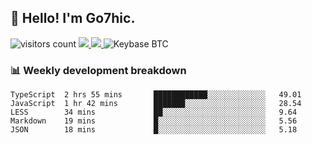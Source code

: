 ## 👋 Hello! I'm Go7hic.

 ![visitors count](https://visitors-by-url-pls-dont-use-this-in-your-repo.vercel.app/Go7hic-github-readme)
 <a href="https://twitter.com/Go7hic">
    <img src="https://img.shields.io/badge/-@Go7hic-1ca0f1?style=flat-square&labelColor=1ca0f1&logo=twitter&logoColor=white&link=https://twitter.com/Go7hic">
   <a/>
   <a href="mailto:gtfx0209@gmail.com">
    <img src="https://img.shields.io/badge/-gtfx0209@gmail.com-c14438?style=flat-square&logo=Gmail&logoColor=white&link=mailto:gtfx0209@gmail.com">
   <a/>
    ![Keybase BTC](https://img.shields.io/keybase/btc/Go7hic)
 <!--
🔭 I’m currently working
🌱 I’m currently learning
💬 Ask me about 
📫 How to reach me: 
⚡ Fun fact: 
-->
 <!--
![My Github Stats](https://github-readme-stats.vercel.app/api?username=Go7hic&show_icons=true&count_private=true)

-->

### 📊 Weekly development breakdown
<!--START_SECTION:waka-->
```text
TypeScript  2 hrs 55 mins       ████████████░░░░░░░░░░░░░   49.01 
JavaScript  1 hr 42 mins        ███████░░░░░░░░░░░░░░░░░░   28.54 
LESS        34 mins             ██░░░░░░░░░░░░░░░░░░░░░░░   9.64 
Markdown    19 mins             █░░░░░░░░░░░░░░░░░░░░░░░░   5.56 
JSON        18 mins             █░░░░░░░░░░░░░░░░░░░░░░░░   5.18
```
<!--END_SECTION:waka-->
    

